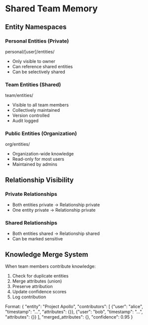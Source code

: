 # Shared Team Memory

## Entity Namespaces

### Personal Entities (Private)
personal/[user]/entities/
- Only visible to owner
- Can reference shared entities
- Can be selectively shared

### Team Entities (Shared)
team/entities/
- Visible to all team members
- Collectively maintained
- Version controlled
- Audit logged

### Public Entities (Organization)
org/entities/
- Organization-wide knowledge
- Read-only for most users
- Maintained by admins

## Relationship Visibility

### Private Relationships
- Both entities private → Relationship private
- One entity private → Relationship private

### Shared Relationships
- Both entities shared → Relationship shared
- Can be marked sensitive

## Knowledge Merge System

When team members contribute knowledge:
1. Check for duplicate entities
2. Merge attributes (union)
3. Preserve attribution
4. Update confidence scores
5. Log contribution

Format:
{
  "entity": "Project Apollo",
  "contributors": [
    {"user": "alice", "timestamp": "...", "attributes": {}},
    {"user": "bob", "timestamp": "...", "attributes": {}}
  ],
  "merged_attributes": {},
  "confidence": 0.95
}
